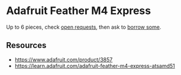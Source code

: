 # Adafruit Feather M4 Express
Up to 6 pieces, check [open requests](../../../../issues?q=is%3Aissue+is%3Aopen+%22Adafruit+Feather+M4+Express%22+in%3Atitle), then ask to [borrow some](../../../../issues/new?title=Borrow+request+for+Adafruit+Feather+M4+Express&body=1+piece+of+%5Bthis%5D%28..%2Fblob%2Fmain%2FHardware%2FMicrocontrollers%2FAdafruit_Feather_M4_Express.md%29+for+~2+weeks.).

## Resources
- https://www.adafruit.com/product/3857
- https://learn.adafruit.com/adafruit-feather-m4-express-atsamd51
